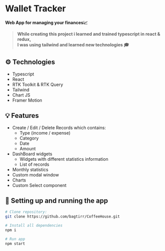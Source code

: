 # Wallet Tracker
**Web App for managing your finances📈**
<br>
> **While creating this project i learned and trained typescript in react & redux,
> <br>
> I was using tailwind and learned new technologies 🎓**

## ⚙ Technologies
- Typescript
- React
- RTK Toolkit & RTK Query
- Tailwind
- Chart JS
- Framer Motion

## 💡 Features
- Create / Edit / Delete Records which contains:
   - Type (income / expense)
   - Category
   - Date
   - Amount
- DashBoard widgets
  - Widgets with different statistics information
  - List of records
- Monthly statistics
- Custom modal window
- Charts
- Custom Select component

## 🔌 Setting up and running the app

```bash
# Clone repository:
git clone https://github.com/bagtirr/CoffeeHouse.git

# Install all dependencies
npm i

# Run app
npm start
```
